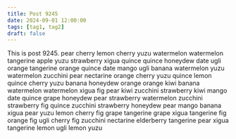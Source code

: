 ```yaml
---
title: Post 9245
date: 2024-09-01 12:00:00
tags: [tag1, tag2]
draft: false
---
```

This is post 9245.
pear
cherry
lemon
cherry
yuzu
watermelon
watermelon
tangerine
apple
yuzu
strawberry
xigua
quince
quince
honeydew
date
ugli
orange
tangerine
orange
quince
date
mango
ugli
banana
watermelon
yuzu
watermelon
zucchini
pear
nectarine
orange
cherry
yuzu
quince
lemon
quince
cherry
yuzu
banana
honeydew
orange
orange
kiwi
banana
watermelon
watermelon
xigua
fig
pear
kiwi
zucchini
strawberry
kiwi
mango
date
quince
grape
honeydew
pear
strawberry
watermelon
zucchini
strawberry
fig
quince
zucchini
strawberry
honeydew
pear
mango
banana
xigua
pear
yuzu
lemon
cherry
fig
grape
tangerine
grape
xigua
tangerine
fig
orange
fig
ugli
cherry
fig
zucchini
nectarine
elderberry
tangerine
pear
xigua
tangerine
lemon
ugli
lemon
yuzu
